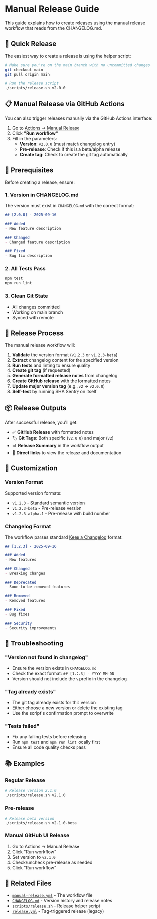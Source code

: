 # Manual Release Guide

This guide explains how to create releases using the manual release workflow that reads from the CHANGELOG.md.

## 🚀 Quick Release

The easiest way to create a release is using the helper script:

```bash
# Make sure you're on the main branch with no uncommitted changes
git checkout main
git pull origin main

# Run the release script
./scripts/release.sh v2.0.0
```

## 📋 Manual Release via GitHub Actions

You can also trigger releases manually via the GitHub Actions interface:

1. Go to [Actions → Manual Release](https://github.com/Tatsinnit/sha-sentry/actions/workflows/manual-release.yml)
2. Click **"Run workflow"**
3. Fill in the parameters:
   - **Version**: `v2.0.0` (must match changelog entry)
   - **Pre-release**: Check if this is a beta/alpha release
   - **Create tag**: Check to create the git tag automatically

## 📝 Prerequisites

Before creating a release, ensure:

### 1. Version in CHANGELOG.md
The version must exist in `CHANGELOG.md` with the correct format:

```markdown
## [2.0.0] - 2025-09-16

### Added
- New feature description

### Changed  
- Changed feature description

### Fixed
- Bug fix description
```

### 2. All Tests Pass
```bash
npm test
npm run lint
```

### 3. Clean Git State
- All changes committed
- Working on main branch
- Synced with remote

## 🔄 Release Process

The manual release workflow will:

1. **Validate** the version format (`v1.2.3` or `v1.2.3-beta`)
2. **Extract** changelog content for the specified version
3. **Run tests** and linting to ensure quality
4. **Create git tag** (if requested)
5. **Generate formatted release notes** from changelog
6. **Create GitHub release** with the formatted notes
7. **Update major version tag** (e.g., `v2` → `v2.0.0`)
8. **Self-test** by running SHA Sentry on itself

## 📦 Release Outputs

After successful release, you'll get:

- ✅ **GitHub Release** with formatted notes
- 🏷️ **Git Tags**: Both specific (`v2.0.0`) and major (`v2`)
- 📊 **Release Summary** in the workflow output
- 🔗 **Direct links** to view the release and documentation

## 🔧 Customization

### Version Format
Supported version formats:
- `v1.2.3` - Standard semantic version
- `v1.2.3-beta` - Pre-release version
- `v1.2.3-alpha.1` - Pre-release with build number

### Changelog Format
The workflow parses standard [Keep a Changelog](https://keepachangelog.com/) format:

```markdown
## [1.2.3] - 2025-09-16

### Added
- New features

### Changed
- Breaking changes

### Deprecated
- Soon-to-be removed features

### Removed
- Removed features

### Fixed
- Bug fixes

### Security
- Security improvements
```

## 🚨 Troubleshooting

### "Version not found in changelog"
- Ensure the version exists in `CHANGELOG.md`
- Check the exact format: `## [1.2.3] - YYYY-MM-DD`
- Version should not include the `v` prefix in the changelog

### "Tag already exists"
- The git tag already exists for this version
- Either choose a new version or delete the existing tag
- Use the script's confirmation prompt to overwrite

### "Tests failed"
- Fix any failing tests before releasing
- Run `npm test` and `npm run lint` locally first
- Ensure all code quality checks pass

## 📚 Examples

### Regular Release
```bash
# Release version 2.1.0
./scripts/release.sh v2.1.0
```

### Pre-release
```bash
# Release beta version  
./scripts/release.sh v2.1.0-beta
```

### Manual GitHub UI Release
1. Go to Actions → Manual Release
2. Click "Run workflow"
3. Set version to `v2.1.0`
4. Check/uncheck pre-release as needed
5. Click "Run workflow"

## 🔗 Related Files

- [`manual-release.yml`](.github/workflows/manual-release.yml) - The workflow file
- [`CHANGELOG.md`](CHANGELOG.md) - Version history and release notes
- [`scripts/release.sh`](scripts/release.sh) - Release helper script
- [`release.yml`](.github/workflows/release.yml) - Tag-triggered release (legacy)